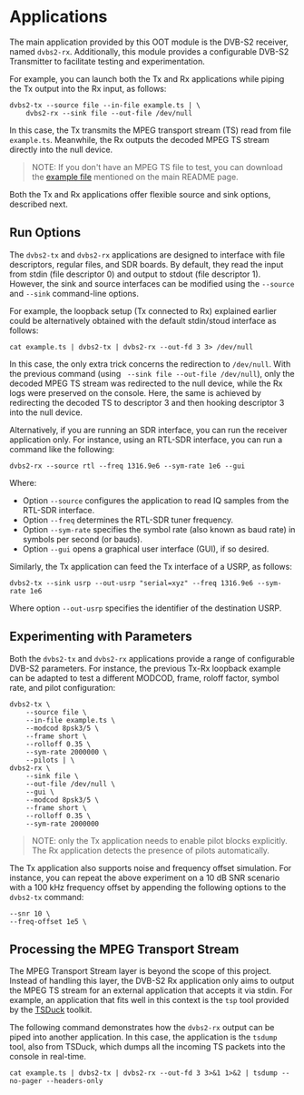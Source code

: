 # Applications

The main application provided by this OOT module is the DVB-S2 receiver, named
`dvbs2-rx`. Additionally, this module provides a configurable DVB-S2 Transmitter
to facilitate testing and experimentation.

For example, you can launch both the Tx and Rx applications while piping the Tx
output into the Rx input, as follows:

```
dvbs2-tx --source file --in-file example.ts | \
    dvbs2-rx --sink file --out-file /dev/null
```

In this case, the Tx transmits the MPEG transport stream (TS) read from file
`example.ts`. Meanwhile, the Rx outputs the decoded MPEG TS stream directly into
the null device.

> NOTE: If you don't have an MPEG TS file to test, you can download the [example
> file](http://www.w6rz.net/thefuryclip.ts) mentioned on the main README page.

Both the Tx and Rx applications offer flexible source and sink options,
described next.

## Run Options

The `dvbs2-tx` and `dvbs2-rx` applications are designed to interface with file
descriptors, regular files, and SDR boards. By default, they read the input from
stdin (file descriptor 0) and output to stdout (file descriptor 1). However, the
sink and source interfaces can be modified using the `--source` and `--sink`
command-line options.

For example, the loopback setup (Tx connected to Rx) explained earlier could be
alternatively obtained with the default stdin/stoud interface as follows:

```
cat example.ts | dvbs2-tx | dvbs2-rx --out-fd 3 3> /dev/null
```

In this case, the only extra trick concerns the redirection to `/dev/null`. With
the previous command (using ` --sink file --out-file /dev/null`), only the
decoded MPEG TS stream was redirected to the null device, while the Rx logs were
preserved on the console. Here, the same is achieved by redirecting the decoded
TS to descriptor 3 and then hooking descriptor 3 into the null device.


Alternatively, if you are running an SDR interface, you can run the receiver
application only. For instance, using an RTL-SDR interface,  you can run a
command like the following:

```
dvbs2-rx --source rtl --freq 1316.9e6 --sym-rate 1e6 --gui
```

Where:

- Option `--source` configures the application to read IQ samples from the
  RTL-SDR interface.
- Option `--freq` determines the RTL-SDR tuner frequency.
- Option `--sym-rate` specifies the symbol rate (also known as baud rate) in
  symbols per second (or bauds).
- Option `--gui` opens a graphical user interface (GUI), if so desired.

Similarly, the Tx application can feed the Tx interface of a USRP, as follows:

```
dvbs2-tx --sink usrp --out-usrp "serial=xyz" --freq 1316.9e6 --sym-rate 1e6
```

Where option `--out-usrp` specifies the identifier of the destination USRP.

## Experimenting with Parameters

Both the `dvbs2-tx` and `dvbs2-rx` applications provide a range of configurable
DVB-S2 parameters. For instance, the previous Tx-Rx loopback example can be
adapted to test a different MODCOD, frame, roloff factor, symbol rate, and pilot
configuration:

```
dvbs2-tx \
    --source file \
    --in-file example.ts \
    --modcod 8psk3/5 \
    --frame short \
    --rolloff 0.35 \
    --sym-rate 2000000 \
    --pilots | \
dvbs2-rx \
    --sink file \
    --out-file /dev/null \
    --gui \
    --modcod 8psk3/5 \
    --frame short \
    --rolloff 0.35 \
    --sym-rate 2000000
```

> NOTE: only the Tx application needs to enable pilot blocks explicitly. The Rx
> application detects the presence of pilots automatically.

The Tx application also supports noise and frequency offset simulation. For
instance, you can repeat the above experiment on a 10 dB SNR scenario with a 100
kHz frequency offset by appending the following options to the `dvbs2-tx`
command:

```
--snr 10 \
--freq-offset 1e5 \
```

## Processing the MPEG Transport Stream

The MPEG Transport Stream layer is beyond the scope of this project. Instead of
handling this layer, the DVB-S2 Rx application only aims to output the MPEG TS
stream for an external application that accepts it via stdin. For example, an
application that fits well in this context is the `tsp` tool provided by the
[TSDuck](https://tsduck.io) toolkit.

The following command demonstrates how the `dvbs2-rx` output can be piped into
another application. In this case, the application is the `tsdump` tool, also
from TSDuck, which dumps all the incoming TS packets into the console in
real-time.

```
cat example.ts | dvbs2-tx | dvbs2-rx --out-fd 3 3>&1 1>&2 | tsdump --no-pager --headers-only
```